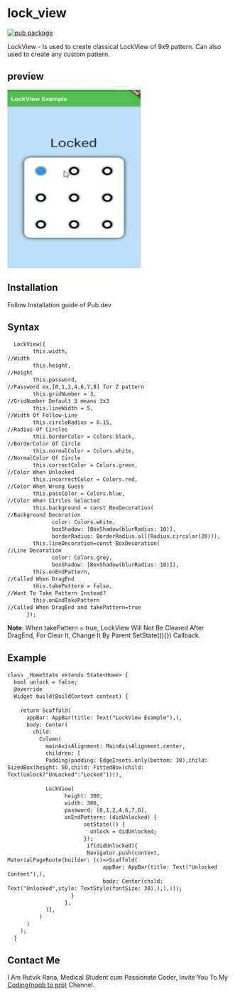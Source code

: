 # lock_view
[![pub package](https://img.shields.io/pub/v/lock_view.svg)](https://pub.dartlang.org/packages/lock_view)

LockView - Is used to create classical LockView of 9x9 pattern. Can also used to create any custom pattern.

## preview
<img src="https://raw.githubusercontent.com/RutvikRana/lock_view/main/lock_view/video_example/giffy.gif" alt="Example App" width="300" height="400">

## Installation
Follow Installation guide of Pub.dev

## Syntax

      LockView({
            this.width,                                                        //Width
            this.height,                                                       //Height
            this.password,                                                     //Password ex,[0,1,2,4,6,7,8] for Z pattern
            this.gridNumber = 3,                                               //GridNumber Default 3 means 3x3
            this.lineWidth = 5,                                                //Width Of Follow-Line                                                     
            this.circleRadius = 0.15,                                          //Radius Of Circles
            this.borderColor = Colors.black,                                   //BorderColor Of Circle
            this.normalColor = Colors.white,                                   //NormalColor Of Circle
            this.correctColor = Colors.green,                                  //Color When Unlocked
            this.incorrectColor = Colors.red,                                  //Color When Wrong Guess
            this.passColor = Colors.blue,                                      //Color When Circles Selected
            this.background = const BoxDecoration(                             //Background Decoration
                  color: Colors.white, 
                  boxShadow: [BoxShadow(blurRadius: 10)],
                  borderRadius: BorderRadius.all(Radius.circular(20))),
            this.lineDecoration=const BoxDecoration(                            //Line Decoration
                  color: Colors.grey,
                  boxShadow: [BoxShadow(blurRadius: 10)]),
            this.onEndPattern,                                                  //Called When DragEnd
            this.takePattern = false,                                           //Want To Take Pattern Instead?
            this.onEndTakePattern                                               //Called When DragEnd and takePattern=true
          });

**Note**: When takePattern = true, LockView Will Not Be Cleared After DragEnd, For Clear It, Change It By Parent SetState((){}) Callback.


## Example
```
class _HomeState extends State<Home> {
  bool unlock = false;
  @override
  Widget build(BuildContext context) {

    return Scaffold(
      appBar: AppBar(title: Text("LockView Example"),),
      body: Center(
        child:
          Column(
            mainAxisAlignment: MainAxisAlignment.center,
            children: [
            Padding(padding: EdgeInsets.only(bottom: 30),child: SizedBox(height: 50,child: FittedBox(child: Text(unlock?"UnLocked":"Locked")))),
            
            LockView(
                  height: 300,
                  width: 300,
                  password: [0,1,2,4,6,7,8],
                  onEndPattern: (didUnlocked) {
                        setState(() {
                          unlock = didUnlocked;
                        });
                         if(didUnlocked){
                         Navigator.push(context, MaterialPageRoute(builder: (c)=>Scaffold(
                              appBar: AppBar(title: Text("Unlocked Content"),),
                              body: Center(child: Text("Unlocked",style: TextStyle(fontSize: 30),),),)));
                    }
                  },
            )],
          )
      )
    );
  }
```

## Contact Me

I Am Rutvik Rana, Medical Student cum Passionate Coder, Invite You To My [Coding(noob to pro)](https://t.me/coding_noob_to_pro) Channel.